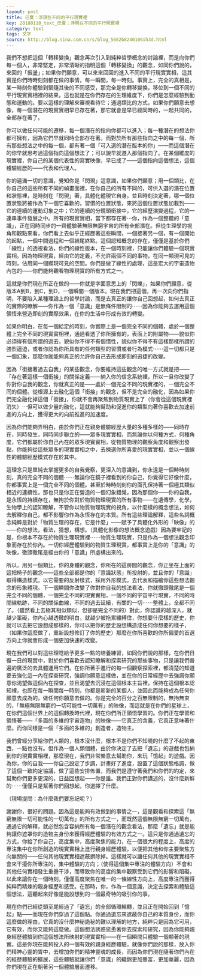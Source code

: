 ```yaml
---
layout: post
title: 巴夏：浮現在不同的平行現實裡
key: 20180110_text_巴夏：浮現在不同的平行現實裡
category: text
tags: 文字
source: http://blog.sina.com.cn/s/blog_5082b8240106ih3d.html
---
```



我們不想把這個「轉移變換」觀念再次引入到純粹哲學概念的討論裡，而是向你們每一個人，非常堅定，非常清晰的指明這個「轉移變換」的觀念，如同你們說的，來回的「振盪」；如果你們願意，可以來來回回的進入不同的平行現實實相，這其實是你們時時刻刻都在做的事情，每一瞬間，每一時刻。事實上，完全的真相是，某一時刻你體驗到緊隨其後的不同感受，那完全是你轉移變換，移位到一個不同的平行現實實相裡的結果。這也就是在你們存在的生理維度下，你們是怎麼經驗到動態和運動的。要以這樣的理解來審視看待它；通過類比的方式，如果你們願意去想像，每一個潛在的現實實相早已存在著，那它就會是早已經同時的，一起共同的，全部存在著了。

你可以做任何可能的遷移，每一個潛在的指向你都可以進入；每一種潛在的想法你都可擁有，因為它們早就同時全部存在著。而對於所有那些指向之中的每一個，所有那些想法之中的每一個，都有著一個「可入選的潛在版本的你」——而這個潛在的你早就思考過這個指向這個想法了；可以說早就遷入那個指向了。在某個維度的現實裡，你自己的某個代表性的寫實映像，早已成了——這個指向這個想法，這個體驗經歷的——代表和代理人。

你的遍滿一切的意識，覺知你是「閃現」這意識，如果你們願意；用一個類比，在你自己的這些所有不同的幀畫面裡，在你自己的所有不同的，可供入選的潛在位置和狀態裡，是時刻在「閃現」著，具體化體現它自身。並且時刻決定著，哪一個位置狀態將被作為下一個它喜歡的，習慣的位置狀態，來將這個位置狀態加載到——它的連續的運動幻象之中；它的連續的分鏡頭銜接中，它的經歷演變過程，它的一連串事件發展之中。所有的現實實相，當下都存在著⋯你，作為一個整體的「意識」，正在同時同步的一齊體驗著無限無窮宇宙的所有全部潛在。但從生理學的視角和觀點來看，你們看上去似乎正經歷著這些瞬間，一個接著另一個，有一個開始的起點，一個中間過程和一個結尾終點。這個認知概念的存在，僅僅是基於你們「線性」的透視看法，你們的線性版本，在一個時刻裡，只能讓你們體驗一個現實實相。因為物理現實，經由它的定義，不允許兩個不同的事物，在同一顯現可見的時刻，佔用同一個顯現可見的空間。你們是做了線性的處理，這是宏大的宇宙造物內包的——你們能夠觀看物理現實的所有方式之一。

這就是你們現在所正在做的——你就是字面意思上的「閃爍」，如果你們願意，從版本A到B，到C，到D，一個瞬間一個版本。現在我們把這個，再一次向你們指明，不要陷入某種理論上的哲學討論，而是去真正的讓你自己回想起，如何去真正的實際的瞭解——你作為一個「意識」是無條件限制的⋯⋯因為你能夠去運用這個領悟來營造即刻的實際效果，在你的生活中形成有效的轉變。

如果你明白，在每一個給定的時刻，你實際上是一個完全不同的個體，處於一個整體上完全不同的現實實相裡，通過看透了你所擁有的，表面上的附屬物——貌似你必須得有個所謂的過去，貌似你不得不有個慣性，貌似你不得不有這樣那樣所謂的強烈逼迫，或者你認為你所具有的任何類型的習慣或者行為模式⋯⋯這一切都只是一個幻象，那麼你就能夠真正的允許你自己去形成即刻的迅捷的改變。

因為「銜接著過去自我」的某些觀念，你要維持這些觀念的唯一方式就是把——「存在著這樣一個銜接」的關係定義——納入你的信念系統裡，所以一旦你改變了你對你自我的觀念，你就真正的是——處於一個完全不同的現實裡的，一個完全不同的個體。從根源上去融化這個「銜接」的觀念，但不是完全的融化，因為如果你們完全融化掉這個「銜接」，你就不會再聚焦到物質現實上了（你會從這個現實裡消失）⋯但可以做少量的融化，這就能夠幫助和促進你的類型向著你喜歡去加速前進的方向上，獲得更大的向前推進的加速度。

因為你們能夠弄明白，由於你們正在親身體驗經歷大量的多種多樣的——同時存在，同時發生，同時同步聯立的——眾多現實實相，而無論你以何種方式，何種角度，它們都屬於你自己內在的眾多現實實相，從物質物理的觀察角度和觀察出發點，你能夠從這些眾多的現實實相之中，去揀選你所喜愛的現實實相，並以一個線性的體驗經歷模式存在於其中。

這理念只是單純去掌握更多的自我覺察，更深入的意識到，你永遠是一個時時刻刻，真的完全不同的個體⋯⋯無論你在鏡子裡看到的你自己，你覺得它好像什麼，你都事實上是一個完全不同的個體。甚至於時時刻刻你的面孔保持著一個極其類似相近的連續性，那也只是你正在營造的一個幻象錯覺，因為那個你——你的自我，是永恆的持續存在，無拘於你對於物質物理現實的所有事物——在遺傳學，化學，生物學上的認知瞭解，不管你以物質物理現實的視角，以什麼樣的概念想法，如何去解釋你自己，都不影響你作為永恆存在的本質。所有這些理論解釋，這些名詞概念純粹是對於「物質生理的存在，它是什麼」——賦予了具體化外形的「映像」的——你的想法，看法，猜想，構想。（具體化影像的想法概念遊戲）因為要牢記的是，你根本不存在於物質生理現實裡⋯⋯物質生理現實，只是作為一個想法觀念印象而存在於你內。一切你經歷體驗到的物質生理現實，都事實上是你的「意識」的映像，徹頭徹尾是經由你的「意識」所虛構出來的。

所以，用另一個類比，你的身體的觀念，你所在的這房間的觀念，你正坐在上面的這把椅子的觀念——這些全部都是你的「意識狀態」所投射的，並且你的「意識」取得構造樣式，以它需要的反射樣式，採用外形模式，去代表和描繪你這些想法觀念的形象體現。下一個瞬間你改變了你對你自我的想法看法，你就徹頭徹尾是一個完全不同的個體，一個完全不同的現實實相，一個不同的宇宙平行現實，不同的時間線軌跡，不同的關係曲線，不同的過去延續，有關的一切⋯⋯整體上，全都不同了。（雖然看上去極其相似類似，但卻是完全不同的）對此，你認識的越深入，就越少罣礙，你內心越透徹的明白，就越少被拖累纏縛住，你想要什麼樣的歷史，你就可以去把它設想成那樣的，你可以把你的歷史設想構造成任何你想要的樣子，（如果你這麼做了，重新設想修訂了你的歷史）那麼在你所喜歡的你所偏愛的首選方向上你就會形成一個更加快速的改變。

現在我們可以對這些理唸給予更多一點的培養練習，如同你們說的那樣，在你們日復一日的現實中，對於你們喜歡去認知瞭解和探索研究的那些事物，只是讓我們普遍的廣泛的去具體運用它們。在你所著手進行的每一個觀察探索裡，都清楚的知道要去強化這一內在探查研究，強調你願意這樣做，並在你的日常經歷中去強調你願意你渴望做這個內在探查，並且渴望去沉浸在這個根本主旨裡，保持在這個根本認知裡，也即在每一瞬間每一時刻，你都是嶄新的某個人，並因此而能夠成為任何你願意去成為的，做任何你願意去做的。你是完全的百分之百無限制的，無拘無束的，「無極無限無窮的一切可能性一切萬有」的映像，而這就是在你們的星球上，在你們這個世界上的這個轉換時代裡，現在你們所正領悟學習的。你們正在學習和領悟著——「多面的多維的宇宙造物」的映像——它真正的含義，它真正意味著什麼。而你同樣是一個「多面的多維的」創造者，造物主。

我們曾經分享給你們人類的，根本沒什麼，根本不是你們不知曉的什麼了不起的東西，一點也沒有。但作為一個人類個體，由於你決定了去把「遺忘」的遊戲也包納到你的現實實相裡，那麼現在，我們非常樂意去幫助你，來玩「憶起」的遊戲。因為你，你的自我——你自己設定了步調，計畫好了進度，設置了這個狀態格調，做了這個一致約定協議，做了這些安排佈置，而我們是遵守著我們和你們的約定，來幫助你們更多更深的，日益回想起——你是誰。我們正對你們講述的，沒什麼新鮮的⋯⋯僅僅只是幫著你們回想起，你選擇了什麼。

（現場提問：為什麼我們要忘記呢？）

謝謝你，很好的問題。因為這是能夠有效做到的事情之一，這是觀看和探索這「無窮無限一切可能性的一切萬有」的所有方式之一，而既然這個無限無窮一切萬有，通過它的解釋，就必然包含容納所有每一個潛在的觀念看法，那麼「遺忘」就是能夠讓你遮罩你的造物主身份來獲得經歷體驗的有效方式之一。這只是你通過遺忘的方式，你給了你自己，高度集中，高度聚焦的能力，在一個很大的程度上，高度的專注集中在你所創造的現實實相上進行親身經歷體驗，以便把其他和你主要聚焦方向無關的——任何其他現實實相遮蔽摒除掉。這樣就可以讓任何其他的現實實相不會來干擾你所專注的，集中體驗的方向；（使得這個集中專注的體驗方向）不會和其他任何實相發生重疊干涉，而導致你的高度的集中觀察受到它們的影響和阻礙，以此來讓你在一個時刻，僅僅高度聚焦在唯一的一條線性方向上，高度專注而獲得純粹而精煉的親身經歷和感受。在那時，你，作為一個意識，決定去探索和體驗這個想法，這聽起來好像是能設想到的一個最奇特的吸引你的事。

現在你們已經從頭至尾經過了「遺忘」的全部循環輪轉，並且正在開始回到「憶起」點——而現在你們穿過了這個點。你通過遺忘來遮蔽你自己的本質身份，而你這麼做的理由，它真的沒什麼神秘詭秘的難以理解的地方，純粹只是因為它可用，它有效，而你又能夠這麼做。這個想法誘惑慫恿著你去探索和研究，因為你能夠親身經歷體驗到你這個想法所映射的現實實相——在一個瞬間只體驗一個顯著的現實。這是你現在能夠投入的一個有效的親身經歷體驗，就像你們說的那樣，放入你們精神心靈的胃中，去增加你們的精神靈魂的成長，而因為你們現在隨著你們內在的經歷體驗的擴展，這些體驗就讓你們「意識」的織錦更加豐富，更加華麗，因為你們現在正在朝著另一個體驗層面遷移。
